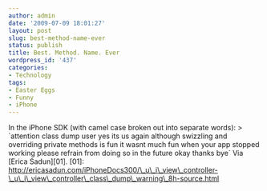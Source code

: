 ```yaml
---
author: admin
date: '2009-07-09 18:01:27'
layout: post
slug: best-method-name-ever
status: publish
title: Best. Method. Name. Ever
wordpress_id: '437'
categories:
- Technology
tags:
- Easter Eggs
- Funny
- iPhone
---
```


In the iPhone SDK (with camel case broken out into separate words): \>
\`attention class dump user yes its us again although swizzling and
overriding private methods is fun it wasnt much fun when your app
stopped working please refrain from doing so in the future okay thanks
bye\` Via [Erica Sadun][01]. [01]:
http://ericasadun.com/iPhoneDocs300/\_u\_i\_view\_controller-\_u\_i\_view\_controller\_class\_dump\_warning\_8h-source.html
